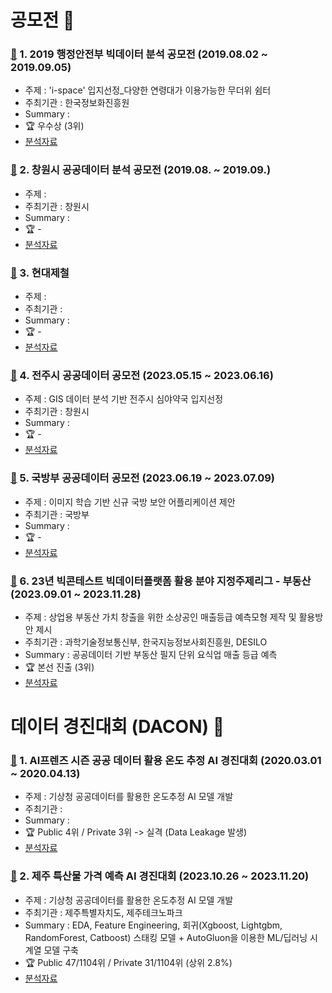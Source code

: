 # 공모전 🚀

### [🔗]() 1. 2019 행정안전부 빅데이터 분석 공모전 (2019.08.02 ~ 2019.09.05)
  - 주제 : 'i-space' 입지선정_다양한 연령대가 이용가능한 무더위 쉼터
  - 주최기관 : 한국정보화진흥원
  - Summary : 
  - :trophy: 우수상 (3위)
  - [분석자료]()

### [🔗]() 2. 창원시 공공데이터 분석 공모전 (2019.08. ~ 2019.09.)
  - 주제 :
  - 주최기관 : 창원시
  - Summary : 
  - :trophy: -
  - [분석자료]()

### [🔗]() 3. 현대제철
  - 주제 : 
  - 주최기관 : 
  - Summary : 
  - :trophy: -
  - [분석자료]()

### [🔗]() 4. 전주시 공공데이터 공모전 (2023.05.15 ~ 2023.06.16)
  - 주제 : GIS 데이터 분석 기반 전주시 심야약국 입지선정
  - 주최기관 : 창원시
  - Summary : 
  - :trophy: -
  - [분석자료]()

### [🔗]() 5. 국방부 공공데이터 공모전 (2023.06.19 ~ 2023.07.09)
  - 주제 : 이미지 학습 기반 신규 국방 보안 어플리케이션 제안
  - 주최기관 : 국방부
  - Summary : 
  - :trophy: -
  - [분석자료]()

### [🔗]() 6. 23년 빅콘테스트 빅데이터플랫폼 활용 분야 지정주제리그 - 부동산 (2023.09.01 ~ 2023.11.28)
  - 주제 : 상업용 부동산 가치 창출을 위한 소상공인 매출등급 예측모형 제작 및 활용방안 제시
  - 주최기관 : 과학기술정보통신부, 한국지능정보사회진흥원, DESILO
  - Summary : 공공데이터 기반 부동산 필지 단위 요식업 매출 등급 예측
  - :trophy: 본선 진출 (3위)
  - [분석자료]()
  
# 데이터 경진대회 (DACON) 🌈
### [🔗]() 1. AI프렌즈 시즌 공공 데이터 활용 온도 추정 AI 경진대회 (2020.03.01 ~ 2020.04.13)
  - 주제 : 기상청 공공데이터를 활용한 온도추정 AI 모델 개발
  - 주최기관 :
  - Summary :
  - :trophy: Public 4위 / Private 3위 -> 실격 (Data Leakage 발생)
  - [분석자료]()

### [🔗](https://github.com/Lee-han-seok/Data-Competition/tree/main/%EC%A0%9C%EC%A3%BC%20%ED%8A%B9%EC%82%B0%EB%AC%BC%20%EA%B0%80%EA%B2%A9%20%EC%98%88%EC%B8%A1%20AI%20%EA%B2%BD%EC%A7%84%EB%8C%80%ED%9A%8C%20(2023.10.26%20%7E%202023.11.20)) 2. 제주 특산물 가격 예측 AI 경진대회 (2023.10.26 ~ 2023.11.20) 
  - 주제 : 기상청 공공데이터를 활용한 온도추정 AI 모델 개발
  - 주최기관 : 제주특별자치도, 제주테크노파크
  - Summary : EDA, Feature Engineering, 회귀(Xgboost, Lightgbm, RandomForest, Catboost) 스태킹 모델 + AutoGluon을 이용한 ML/딥러닝 시계열 모델 구축
  - :trophy: Public 47/1104위 / Private 31/1104위 (상위 2.8%)
  - [분석자료](https://github.com/Lee-han-seok/Data-Competition/tree/main/%EC%A0%9C%EC%A3%BC%20%ED%8A%B9%EC%82%B0%EB%AC%BC%20%EA%B0%80%EA%B2%A9%20%EC%98%88%EC%B8%A1%20AI%20%EA%B2%BD%EC%A7%84%EB%8C%80%ED%9A%8C%20(2023.10.26%20%7E%202023.11.20)) 

    
